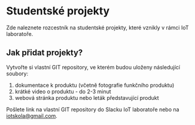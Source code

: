# Studentské projekty
Zde naleznete rozcestník na studentské projekty, které vznikly v rámci IoT laboratoře. 

## Jak přidat projekty?
Vytvořte si vlastní GIT repository, ve kterém budou uloženy následující soubory:
1) dokumentace k produktu (včetně fotografie funkčního produktu)
2) krátké video o produktu - do 2-3 minut
3) webová stránka produktu nebo leták představující produkt

Pošlete link na vlastní GIT repository do Slacku IoT laboratoře nebo na iotskola@gmail.com.

